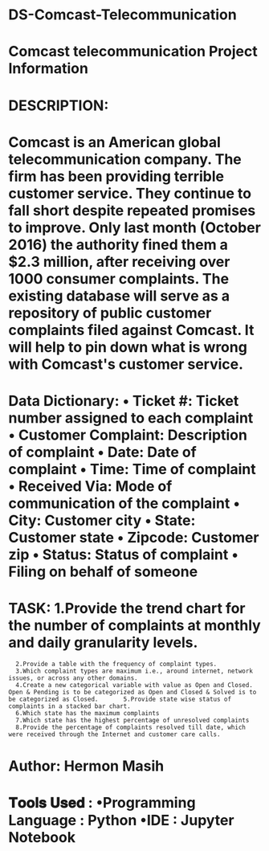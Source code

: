 # DS-Comcast-Telecommunication
# Comcast telecommunication Project Information

# DESCRIPTION:

# Comcast is an American global telecommunication company. The firm has been providing terrible customer service. They continue to fall short despite repeated promises to improve. Only last month (October 2016) the authority fined them a $2.3 million, after receiving over 1000 consumer complaints. The existing database will serve as a repository of public customer complaints filed against Comcast. It will help to pin down what is wrong with Comcast's customer service.

# Data Dictionary: • Ticket #: Ticket number assigned to each complaint • Customer Complaint: Description of complaint • Date: Date of complaint • Time: Time of complaint • Received Via: Mode of communication of the complaint • City: Customer city • State: Customer state • Zipcode: Customer zip • Status: Status of complaint • Filing on behalf of someone

# TASK: 1.Provide the trend chart for the number of complaints at monthly and daily granularity levels.
      2.Provide a table with the frequency of complaint types.
      3.Which complaint types are maximum i.e., around internet, network issues, or across any other domains.
      4.Create a new categorical variable with value as Open and Closed. Open & Pending is to be categorized as Open and Closed & Solved is to be categorized as Closed.       5.Provide state wise status of complaints in a stacked bar chart.
      6.Which state has the maximum complaints
      7.Which state has the highest percentage of unresolved complaints
      8.Provide the percentage of complaints resolved till date, which were received through the Internet and customer care calls.

# Author: Hermon Masih

# 𝐓𝐨𝐨𝐥𝐬 𝐔𝐬𝐞𝐝 : •Programming Language : Python •IDE : Jupyter Notebook
